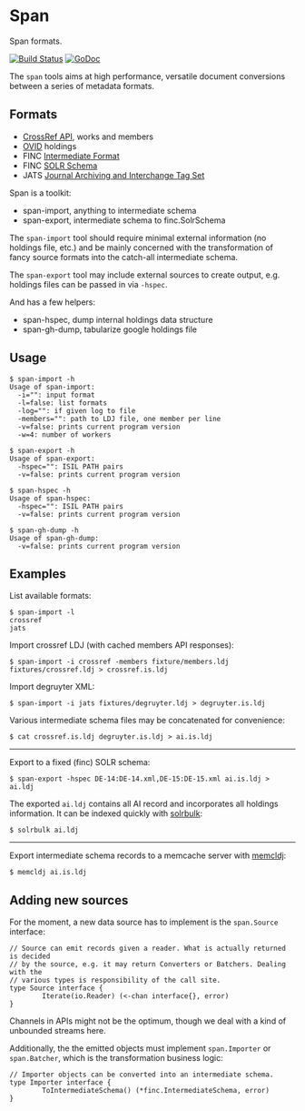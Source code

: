 Span
====

Span formats.

[![Build Status](https://travis-ci.org/miku/span.svg?branch=master)](https://travis-ci.org/miku/span) [![GoDoc](https://godoc.org/github.com/miku/span?status.svg)](https://godoc.org/github.com/miku/span)

The `span` tools aims at high performance, versatile document conversions between a series of metadata formats.

Formats
-------

* [CrossRef API](http://api.crossref.org/), works and members
* [OVID](http://rzblx4.uni-regensburg.de/ezeitdata/admin/ezb_export_ovid_v01.xsd) holdings
* FINC [Intermediate Format](https://github.com/miku/span/blob/4baf2a67fb057ac37edc2f12f05ece7b93190373/finc/schema.go#L61)
* FINC [SOLR Schema](https://github.com/miku/span/blob/4baf2a67fb057ac37edc2f12f05ece7b93190373/finc/schema.go#L5)
* JATS [Journal Archiving and Interchange Tag Set](http://jats.nlm.nih.gov/archiving/versions.html)

Span is a toolkit:

* span-import, anything to intermediate schema
* span-export, intermediate schema to finc.SolrSchema

The `span-import` tool should require minimal external information (no holdings file, etc.)
and be mainly concerned with the transformation of fancy source formats into the catch-all
intermediate schema.

The `span-export` tool may include external sources to create output, e.g. holdings
files can be passed in via `-hspec`.

And has a few helpers:

* span-hspec, dump internal holdings data structure
* span-gh-dump, tabularize google holdings file

Usage
-----

    $ span-import -h
    Usage of span-import:
      -i="": input format
      -l=false: list formats
      -log="": if given log to file
      -members="": path to LDJ file, one member per line
      -v=false: prints current program version
      -w=4: number of workers

    $ span-export -h
    Usage of span-export:
      -hspec="": ISIL PATH pairs
      -v=false: prints current program version

    $ span-hspec -h
    Usage of span-hspec:
      -hspec="": ISIL PATH pairs
      -v=false: prints current program version

    $ span-gh-dump -h
    Usage of span-gh-dump:
      -v=false: prints current program version

Examples
--------

List available formats:

    $ span-import -l
    crossref
    jats

Import crossref LDJ (with cached members API responses):

    $ span-import -i crossref -members fixture/members.ldj fixtures/crossref.ldj > crossref.is.ldj

Import degruyter XML:

    $ span-import -i jats fixtures/degruyter.ldj > degruyter.is.ldj

Various intermediate schema files may be concatenated for convenience:

    $ cat crossref.is.ldj degruyter.is.ldj > ai.is.ldj

----

Export to a fixed (finc) SOLR schema:

    $ span-export -hspec DE-14:DE-14.xml,DE-15:DE-15.xml ai.is.ldj >  ai.ldj

The exported `ai.ldj` contains all AI record and incorporates all holdings information.
It can be indexed quickly with [solrbulk](https://github.com/miku/solrbulk):

    $ solrbulk ai.ldj

----

Export intermediate schema records to a memcache server with [memcldj](https://github.com/miku/memcldj):

    $ memcldj ai.is.ldj

Adding new sources
------------------

For the moment, a new data source has to implement is the `span.Source` interface:

    // Source can emit records given a reader. What is actually returned is decided
    // by the source, e.g. it may return Converters or Batchers. Dealing with the
    // various types is responsibility of the call site.
    type Source interface {
            Iterate(io.Reader) (<-chan interface{}, error)
    }

Channels in APIs might not be the optimum, though we deal with a kind of unbounded streams here.

Additionally, the the emitted objects must implement `span.Importer` or `span.Batcher`,
which is the transformation business logic:

    // Importer objects can be converted into an intermediate schema.
    type Importer interface {
            ToIntermediateSchema() (*finc.IntermediateSchema, error)
    }
